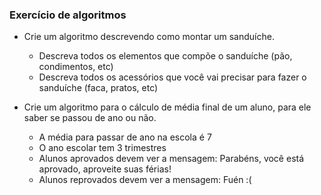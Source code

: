 ### Exercício de algoritmos

* Crie um algoritmo descrevendo como montar um sanduíche.
  - Descreva todos os elementos que compõe o sanduíche (pão, condimentos, etc)
  - Descreva todos os acessórios que você vai precisar para fazer o sanduíche (faca, pratos, etc)

* Crie um algoritmo para o cálculo de média final de um aluno, para ele saber se passou de ano ou não.
  - A média para passar de ano na escola é 7
  - O ano escolar tem 3 trimestres
  - Alunos aprovados devem ver a mensagem: Parabéns, você está aprovado, aproveite suas férias!
  - Alunos reprovados devem ver a mensagem: Fuén :(
